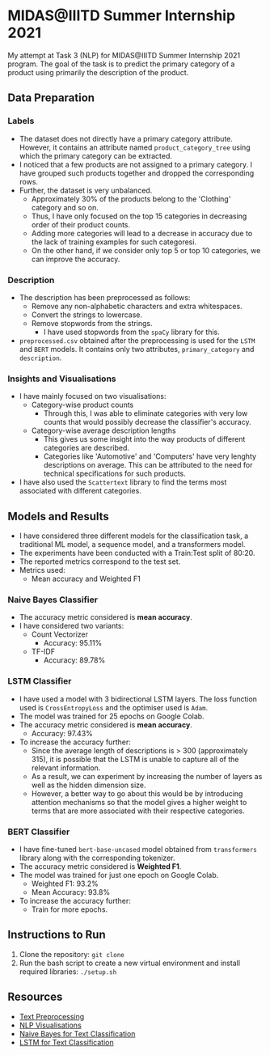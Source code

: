 # MIDAS@IIITD Summer Internship 2021
My attempt at Task 3 (NLP) for MIDAS@IIITD Summer Internship 2021 program. The goal of the task is to predict the primary category of a product using primarily the description of the product.

## Data Preparation
### Labels
- The dataset does not directly have a primary category attribute. However, it contains an attribute named `product_category_tree` using which the primary category can be extracted.
- I noticed that a few products are not assigned to a primary category. I have grouped such products together and dropped the corresponding rows.
- Further, the dataset is very unbalanced.
  - Approximately 30% of the products belong to the 'Clothing' category and so on.
  - Thus, I have only focused on the top 15 categories in decreasing order of their product counts.
  - Adding more categories will lead to a decrease in accuracy due to the lack of training examples for such categoresi.
  - On the other hand, if we consider only top 5 or top 10 categories, we can improve the accuracy.

### Description
- The description has been preprocessed as follows:
  - Remove any non-alphabetic characters and extra whitespaces.
  - Convert the strings to lowercase.
  - Remove stopwords from the strings.
    - I have used stopwords from the `spaCy` library for this.
- `preprocessed.csv` obtained after the preprocessing is used for the `LSTM` and `BERT` models. It contains only two attributes, `primary_category` and `description`.

### Insights and Visualisations
- I have mainly focused on two visualisations:
  - Category-wise product counts
    - Through this, I was able to eliminate categories with very low counts that would possibly decrease the classifier's accuracy.
  - Category-wise average description lengths
    - This gives us some insight into the way products of different categories are described.
    - Categories like 'Automotive' and 'Computers' have very lenghty descriptions on average. This can be attributed to the need for technical specifications for such products.
- I have also used the `Scattertext` library to find the terms most associated with different categories.

## Models and Results
- I have considered three different models for the classification task, a traditional ML model, a sequence model, and a transformers model. 
- The experiments have been conducted with a Train:Test split of 80:20. 
- The reported metrics correspond to the test set.
- Metrics used:
  - Mean accuracy and Weighted F1

### Naive Bayes Classifier
- The accuracy metric considered is **mean accuracy**. 
- I have considered two variants:
  - Count Vectorizer
    - Accuracy: 95.11%
  - TF-IDF
    - Accuracy: 89.78%

### LSTM Classifier
- I have used a model with 3 bidirectional LSTM layers. The loss function used is `CrossEntropyLoss` and the optimiser used is `Adam`.
- The model was trained for 25 epochs on Google Colab.
- The accuracy metric considered is **mean accuracy**. 
  - Accuracy: 97.43%
- To increase the accuracy further:
  - Since the average length of descriptions is > 300 (approximately 315), it is possible that the LSTM is unable to capture all of the relevant information.
  - As a result, we can experiment by increasing the number of layers as well as the hidden dimension size.
  - However, a better way to go about this would be by introducing attention mechanisms so that the model gives a higher weight to terms that are more associated with their respective categories.

### BERT Classifier
- I have fine-tuned `bert-base-uncased` model obtained from `transformers` library along with the corresponding tokenizer.
- The accuracy metric considered is **Weighted F1**. 
- The model was trained for just one epoch on Google Colab.
  - Weighted F1: 93.2%
  - Mean Accuracy: 93.8%
- To increase the accuracy further:
  - Train for more epochs.

## Instructions to Run
1) Clone the repository: `git clone `
2) Run the bash script to create a new virtual environment and install required libraries: `./setup.sh`

## Resources
- [Text Preprocessing](https://medium.com/@datamonsters/text-preprocessing-in-python-steps-tools-and-examples-bf025f872908)
- [NLP Visualisations](https://medium.com/plotly/nlp-visualisations-for-clear-immediate-insights-into-text-data-and-outputs-9ebfab168d5b)
- [Naive Bayes for Text Classification](https://towardsdatascience.com/text-classification-using-naive-bayes-theory-a-working-example-2ef4b7eb7d5a)
- [LSTM for Text Classification](https://towardsdatascience.com/multiclass-text-classification-using-lstm-in-pytorch-eac56baed8df)
